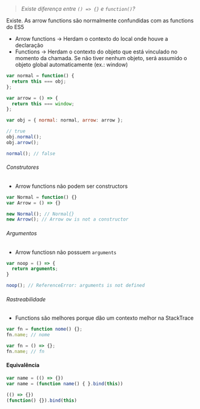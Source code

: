 > *Existe diferença entre `() => {}` e `function()`?*

Existe. As arrow functions são normalmente confundidas com as functions do ES5

* Arrow functions -> Herdam o contexto do local onde houve a declaração
* Functions -> Herdam o contexto do objeto que está vinculado no momento da chamada. Se não tiver nenhum objeto, será assumido o objeto global automaticamente (ex.: window)

```javascript
var normal = function() {
  return this === obj;
};

var arrow = () => {
  return this === window;
};

var obj = { normal: normal, arrow: arrow };

// true
obj.normal(); 
obj.arrow(); 

normal(); // false
```

###### Construtores

* Arrow functions não podem ser constructors
```javascript
var Normal = function() {}
var Arrow = () => {}

new Normal(); // Normal{}
new Arrow(); // Arrow ow is not a constructor
```

###### Argumentos

* Arrow functiosn não possuem `arguments`
```javascript
var noop = () => {
  return arguments;
}

noop(); // ReferenceError: arguments is not defined
```

###### Rastreabilidade

* Functions são melhores porque dão um contexto melhor na StackTrace
```javascript
var fn = function nome() {};
fn.name; // nome

var fn = () => {};
fn.name; // fn
```

#### Equivalência

```javascript
var name = (() => {})
var name = (function name() { }.bind(this))

(() => {})
(function() {}).bind(this)
```
